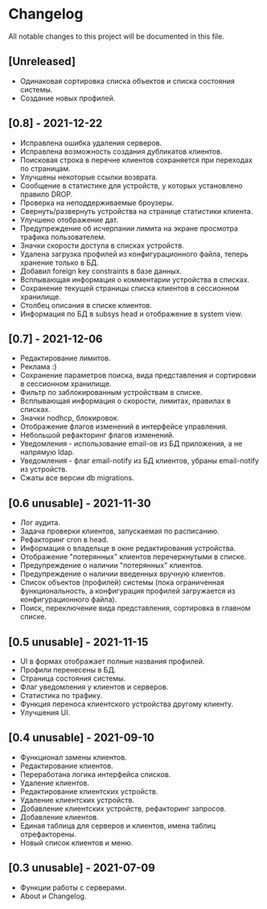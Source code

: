 # Changelog
All notable changes to this project will be documented in this file.

## [Unreleased]
- Одинаковая сортировка списка объектов и списка состояния системы.
- Создание новых профилей.

## [0.8] - 2021-12-22
- Исправлена ошибка удаления серверов.
- Исправлена возможность создания дубликатов клиентов.
- Поисковая строка в перечне клиентов сохраняется при переходах по страницам.
- Улучшены некоторые ссылки возврата.
- Сообщение в статистике для устройств, у которых установлено правило DROP.
- Проверка на неподдерживаемые броузеры.
- Свернуть/развернуть устройства на странице статистики клиента.
- Улучшено отображение дат.
- Предупреждение об исчерпании лимита на экране просмотра трафика пользователем.
- Значки скорости доступа в списках устройств.
- Удалена загрузка профилей из конфигурационного файла, теперь хранение только в БД.
- Добавил foreign key constraints в базе данных.
- Всплывающая информация о комментарии устройства в списках.
- Сохранение текущей страницы списка клиентов в сессионном хранилище.
- Столбец описания в списке клиентов.
- Информация по БД в subsys head и отображение в system view.

## [0.7] - 2021-12-06
- Редактирование лимитов.
- Реклама :)
- Сохранение параметров поиска, вида представления и сортировки в сессионном хранилище.
- Фильтр по заблокированным устройствам в списке.
- Всплывающая информация о скорости, лимитах, правилах в списках.
- Значки nodhcp, блокировок.
- Отображение флагов изменений в интерфейсе управления.
- Небольшой рефакторинг флагов изменений.
- Уведомления - использование email-ов из БД приложения, а не напрямую ldap.
- Уведомления - флаг email-notify из БД клиентов, убраны email-notify из устройств.
- Сжаты все версии db migrations.

## [0.6 unusable] - 2021-11-30
- Лог аудита.
- Задача проверки клиентов, запускаемая по расписанию.
- Рефакторинг cron в head.
- Информация о владельце в окне редактирования устройства.
- Отображение "потерянных" клиентов перечеркнутыми в списке.
- Предупреждение о наличии "потерянных" клиентов.
- Предупреждение о наличии введенных вручную клиентов.
- Список объектов (профилей) системы (пока ограниченная функциональность, а конфигурация профилей загружается из конфигурационного файла).
- Поиск, переключение вида представления, сортировка в главном списке.

## [0.5 unusable] - 2021-11-15
- UI в формах отображает полные названия профилей.
- Профили перенесены в БД.
- Страница состояния системы.
- Флаг уведомления у клиентов и серверов.
- Статистика по трафику.
- Функция переноса клиентского устройства другому клиенту.
- Улучшения UI.

## [0.4 unusable] - 2021-09-10
- Функционал замены клиентов.
- Редактирование клиентов.
- Переработана логика интерфейса списков.
- Удаление клиентов.
- Редактирование клиентских устройств.
- Удаление клиентских устройств.
- Добавление клиентских устройств, рефакторинг запросов.
- Добавление клиентов.
- Единая таблица для серверов и клиентов, имена таблиц отрефакторены.
- Новый список клиентов и меню.

## [0.3 unusable] - 2021-07-09
- Функции работы с серверами.
- About и Changelog.

